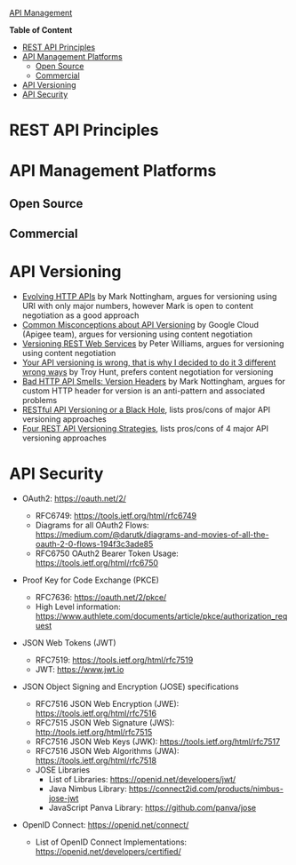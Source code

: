 [API Management](https://github.com/sandwi/curated-lists/wiki/API-Management)

**Table of Content**
* [REST API Principles](https://github.com/sandwi/curated-lists/edit/master/apis/README.md#rest-api-principles)
* [API Management Platforms](https://github.com/sandwi/curated-lists/edit/master/apis/README.md#api-management-platforms)
  * [Open Source](https://github.com/sandwi/curated-lists/edit/master/apis/README.md#open-source)
  * [Commercial](https://github.com/sandwi/curated-lists/edit/master/apis/README.md#commercial)
* [API Versioning](https://github.com/sandwi/curated-lists/edit/master/apis/README.md#api-versioning)
* [API Security](https://github.com/sandwi/curated-lists/edit/master/apis/README.md#api-security)

# REST API Principles
<TBD>

# API Management Platforms
## Open Source

## Commercial

# API Versioning
* [Evolving HTTP APIs](https://www.mnot.net/blog/2012/12/04/api-evolution) by Mark Nottingham, argues for versioning using URI with only major numbers, however Mark is open to content negotiation as a good approach
* [Common Misconceptions about API Versioning](https://cloud.google.com/blog/products/api-management/common-misconceptions-about-api-versioning) by Google Cloud (Apigee team), argues for versioning using content negotiation
* [Versioning REST Web Services](http://barelyenough.org/blog/2008/05/versioning-rest-web-services/) by Peter Williams, argues for versioning using content negotiation
* [Your API versioning is wrong, that is why I decided to do it 3 different wrong ways](https://www.troyhunt.com/your-api-versioning-is-wrong-which-is/) by Troy Hunt, prefers content negotiation for versioning
* [Bad HTTP API Smells: Version Headers](https://www.mnot.net/blog/2012/07/11/header_versioning) by Mark Nottingham, argues for custom HTTP header for version is an anti-pattern and associated problems
* [RESTful API Versioning or a Black Hole](https://blog.restcase.com/restful-api-versioning-insights/), lists pros/cons of major API versioning approaches
* [Four REST API Versioning Strategies](https://www.xmatters.com/integrations-blog/blog-four-rest-api-versioning-strategies/), lists pros/cons of 4 major API versioning approaches

# API Security
* OAuth2: https://oauth.net/2/
  * RFC6749: https://tools.ietf.org/html/rfc6749
  * Diagrams for all OAuth2 Flows: https://medium.com/@darutk/diagrams-and-movies-of-all-the-oauth-2-0-flows-194f3c3ade85
  * RFC6750 OAuth2 Bearer Token Usage: https://tools.ietf.org/html/rfc6750
* Proof Key for Code Exchange (PKCE)
  * RFC7636: https://oauth.net/2/pkce/
  * High Level information: https://www.authlete.com/documents/article/pkce/authorization_request
* JSON Web Tokens (JWT)
  * RFC7519: https://tools.ietf.org/html/rfc7519
  * JWT: https://www.jwt.io
* JSON Object Signing and Encryption (JOSE) specifications
  * RFC7516 JSON Web Encryption (JWE): https://tools.ietf.org/html/rfc7516
  * RFC7515 JSON Web Signature (JWS): http://tools.ietf.org/html/rfc7515
  * RFC7516 JSON Web Keys (JWK): https://tools.ietf.org/html/rfc7517
  * RFC7516 JSON Web Algorithms (JWA): https://tools.ietf.org/html/rfc7518
  * JOSE Libraries
    * List of Libraries: https://openid.net/developers/jwt/
    * Java Nimbus Library: https://connect2id.com/products/nimbus-jose-jwt
    * JavaScript Panva Library: https://github.com/panva/jose

* OpenID Connect: https://openid.net/connect/
  * List of OpenID Connect Implementations: https://openid.net/developers/certified/
  
